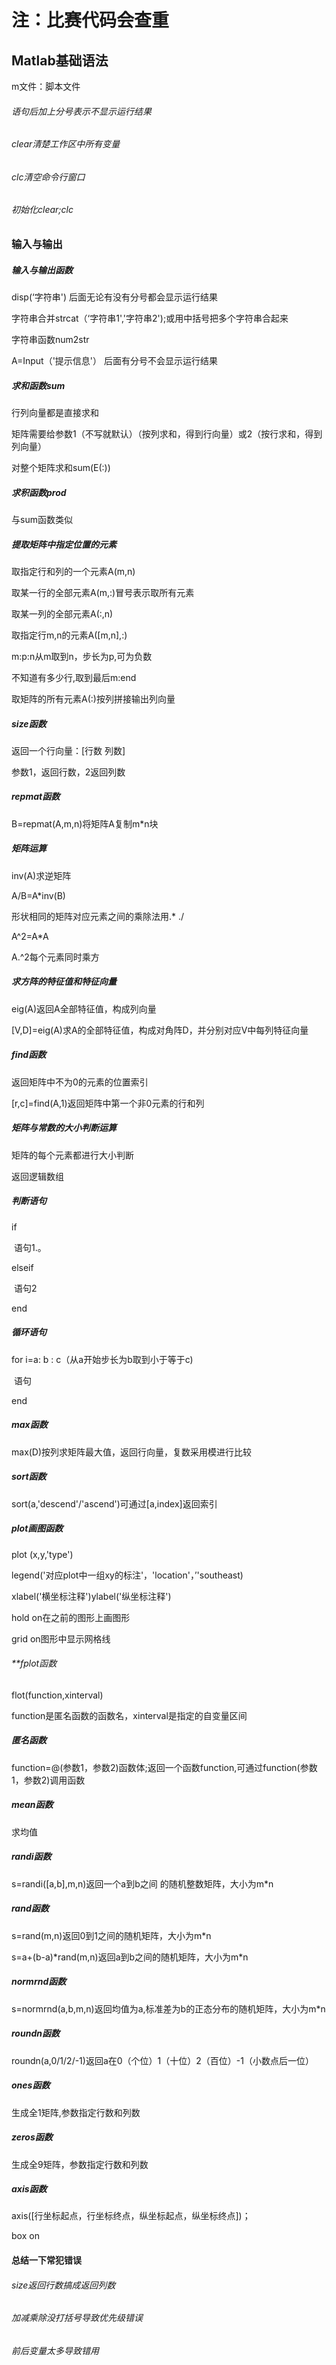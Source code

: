# 注：比赛代码会查重

## Matlab基础语法

m文件：脚本文件

###### 语句后加上分号表示不显示运行结果

###### clear清楚工作区中所有变量

###### clc清空命令行窗口

###### 初始化clear;clc

### 输入与输出

##### 输入与输出函数

disp(‘字符串')    后面无论有没有分号都会显示运行结果

字符串合并strcat（‘字符串1','字符串2');或用中括号把多个字符串合起来

字符串函数num2str

A=Input（'提示信息'） 后面有分号不会显示运行结果

##### 求和函数sum

行列向量都是直接求和

矩阵需要给参数1（不写就默认）（按列求和，得到行向量）或2（按行求和，得到列向量）

对整个矩阵求和sum(E(:))

##### 求积函数prod

与sum函数类似

##### 提取矩阵中指定位置的元素

取指定行和列的一个元素A(m,n)

取某一行的全部元素A(m,:)冒号表示取所有元素

取某一列的全部元素A(:,n)

取指定行m,n的元素A([m,n],:)

m:p:n从m取到n，步长为p,可为负数

不知道有多少行,取到最后m:end

取矩阵的所有元素A(:)按列拼接输出列向量

##### size函数

返回一个行向量：[行数 列数]

参数1，返回行数，2返回列数

##### repmat函数

B=repmat(A,m,n)将矩阵A复制m*n块

##### 矩阵运算

inv(A)求逆矩阵

A/B=A*inv(B)

形状相同的矩阵对应元素之间的乘除法用.*  ./

A^2=A*A

A.^2每个元素同时乘方

##### 求方阵的特征值和特征向量

eig(A)返回A全部特征值，构成列向量

[V,D]=eig(A)求A的全部特征值，构成对角阵D，并分别对应V中每列特征向量

##### find函数

返回矩阵中不为0的元素的位置索引

[r,c]=find(A,1)返回矩阵中第一个非0元素的行和列

##### 矩阵与常数的大小判断运算

矩阵的每个元素都进行大小判断

返回逻辑数组

##### 判断语句

if  

​	语句1.。

elseif

​	语句2

end

##### 循环语句

for i=a: b : c（从a开始步长为b取到小于等于c)

​	语句

end

##### max函数

max(D)按列求矩阵最大值，返回行向量，复数采用模进行比较

##### sort函数

sort(a,'descend'/'ascend')可通过[a,index]返回索引

##### plot画图函数

plot	(x,y,'type')

legend('对应plot中一组xy的标注'，'location'，’'southeast)

xlabel('横坐标注释')ylabel('纵坐标注释')

hold on在之前的图形上画图形

grid on图形中显示网格线 

###### **fplot函数

flot(function,xinterval)

function是匿名函数的函数名，xinterval是指定的自变量区间

##### 匿名函数

function=@(参数1，参数2)函数体;返回一个函数function,可通过function(参数1，参数2)调用函数

##### mean函数

求均值

##### randi函数

s=randi([a,b],m,n)返回一个a到b之间 的随机整数矩阵，大小为m*n

##### rand函数

s=rand(m,n)返回0到1之间的随机矩阵，大小为m*n

s=a+(b-a)*rand(m,n)返回a到b之间的随机矩阵，大小为m\*n

##### normrnd函数

s=normrnd(a,b,m,n)返回均值为a,标准差为b的正态分布的随机矩阵，大小为m*n

##### roundn函数

roundn(a,0/1/2/-1)返回a在0（个位）1（十位）2（百位）-1（小数点后一位）

##### ones函数

生成全1矩阵,参数指定行数和列数

##### zeros函数

生成全9矩阵，参数指定行数和列数

##### axis函数

axis([行坐标起点，行坐标终点，纵坐标起点，纵坐标终点])；

box on

#### 总结一下常犯错误

###### size返回行数搞成返回列数

###### 加减乘除没打括号导致优先级错误

###### 前后变量太多导致错用



